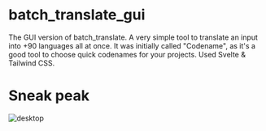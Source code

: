 # batch_translate_gui
The GUI version of batch_translate. A very simple tool to translate an input into +90 languages all at once.
It was initially called "Codename", as it's a good tool to choose quick codenames for your projects.
Used Svelte & Tailwind CSS.

# Sneak peak
![desktop](https://i.imgur.com/bAWK3s4.png)
